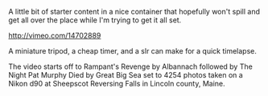 <html><body><p>A little bit of starter content in a nice container that hopefully won't spill and get all over the place while I'm trying to get it all set.



http://vimeo.com/14702889



A miniature tripod, a cheap timer, and a slr can make for a quick timelapse.

The video starts off to Rampant's Revenge by Albannach followed by The Night Pat Murphy Died by Great Big Sea set to 4254 photos taken on a Nikon d90 at Sheepscot Reversing Falls in Lincoln county, Maine.</p></body></html>